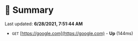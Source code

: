 # 📖 Summary
Last updated: **6/28/2021, 7:51:44 AM**

- `GET` [https://google.com](https://google.com) - **Up** (144ms)
